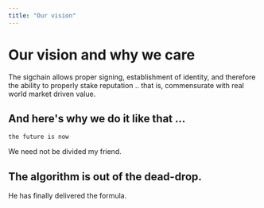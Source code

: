 ```yaml
---
title: "Our vision"
---
```


# Our vision and why we care


The sigchain allows proper signing, establishment of identity, and therefore the ability to properly stake reputation .. that is, commensurate with real world market driven value.

## And here's why we do it like that ...

```
the future is now
```

We need not be divided my friend.

## The algorithm is out of the dead-drop.

He has finally delivered the formula.

